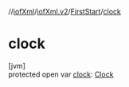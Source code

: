 //[iofXml](../../../index.md)/[iofXml.v2](../index.md)/[FirstStart](index.md)/[clock](clock.md)

# clock

[jvm]\
protected open var [clock](clock.md): [Clock](../-clock/index.md)
